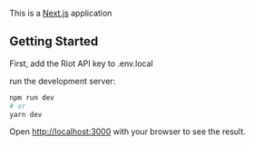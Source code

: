 This is a [Next.js](https://nextjs.org/) application 

## Getting Started

First, add the Riot API key to .env.local

run the development server:

```bash
npm run dev
# or
yarn dev
```

Open [http://localhost:3000](http://localhost:3000) with your browser to see the result.
